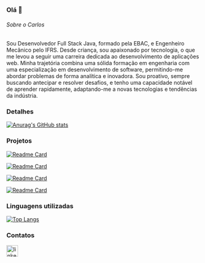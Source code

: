 ### Olá 👋

###### Sobre o Carlos

Sou Desenvolvedor Full Stack Java, formado pela EBAC, e Engenheiro Mecânico pelo IFRS. Desde criança, sou apaixonado por tecnologia, o que me levou a seguir uma carreira dedicada ao desenvolvimento de aplicações web.
Minha trajetória combina uma sólida formação em engenharia com uma especialização em desenvolvimento de software, permitindo-me abordar problemas de forma analítica e inovadora. Sou proativo, sempre buscando antecipar e resolver desafios, e tenho uma capacidade notável de aprender rapidamente, adaptando-me a novas tecnologias e tendências da indústria.

### Detalhes

[![Anurag's GitHub stats](https://github-readme-stats.vercel.app/api?username=carlosmontealto&show_icons=true&theme=dark)](https://github.com/anuraghazra/github-readme-stats)

### Projetos

[![Readme Card](https://github-readme-stats.vercel.app/api/pin/?username=carlosmontealto&repo=efood&theme=dark)](https://github.com/carlosmontealto/efood)

[![Readme Card](https://github-readme-stats.vercel.app/api/pin/?username=carlosmontealto&repo=clone-disneyplus&theme=dark)](https://github.com/carlosmontealto/clone-disneyplus)

[![Readme Card](https://github-readme-stats.vercel.app/api/pin/?username=carlosmontealto&repo=VendasCRUD&theme=dark)](https://github.com/carlosmontealto/VendasCRUD)

[![Readme Card](https://github-readme-stats.vercel.app/api/pin/?username=carlosmontealto&repo=fsw-foods&theme=dark)](https://github.com/carlosmontealto/fsw-foods)

### Linguagens utilizadas

[![Top Langs](https://github-readme-stats.vercel.app/api/top-langs/?username=carlosmontealto&layout=compact&theme=dark)](https://github.com/anuraghazra/github-readme-stats)

### Contatos

[<img src='https://img.shields.io/badge/LinkedIn-0077B5?style=for-the-badge&logo=linkedin&logoColor=white' alt='linkedin' height='30'>](https://www.linkedin.com/in/carlosmontealto/)
